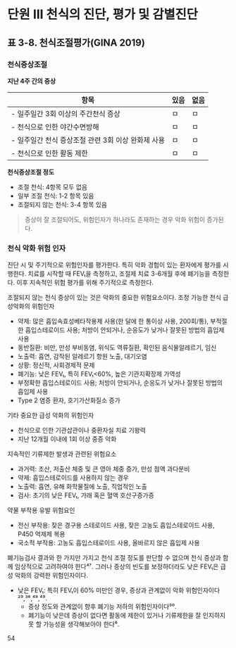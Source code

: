 # 단원 III 천식의 진단, 평가 및 감별진단

## 표 3-8. 천식조절평가(GINA 2019)

### 천식증상조절

**지난 4주 간의 증상**

| 항목 | 있음 | 없음 |
|---|---|---|
| - 일주일간 3회 이상의 주간천식 증상 | ㅁ | ㅁ |
| - 천식으로 인한 야간수면방해 | ㅁ | ㅁ |
| - 일주일간 천식 증상조절 관련 3회 이상 완화제 사용 | ㅁ | ㅁ |
| - 천식으로 인한 활동 제한 | ㅁ | ㅁ |

**천식증상조절 정도**

*   조절 천식: 4항목 모두 없음
*   일부 조절 천식: 1-2 항목 있음
*   조절되지 않는 천식: 3-4 항목 있음

> 증상이 잘 조절되어도, 위험인자가 하나라도 존재하는 경우 악화 위험이 증가된다.

### 천식 악화 위험 인자

진단 시 및 주기적으로 위험인자를 평가한다. 특히 악화 경험이 있는 환자에게 평가를 시행한다. 치료를 시작할 때 FEV₁을 측정하고, 조절제 치료 3-6개월 후에 폐기능을 측정한다. 이후 지속적인 위험 평가를 위해 주기적으로 측정한다.

조절되지 않는 천식 증상이 있는 것은 악화의 중요한 위험요소이다.
조정 가능한 천식 급성악화의 위험인자

*   약제: 많은 흡입속효성베타작용제 사용(한 달에 한 통이상 사용, 200회/통), 부적절한 흡입스테로이드 사용; 처방이 안되거나, 순응도가 낮거나 잘못된 방법의 흡입제 사용
*   동반질환: 비만, 만성 부비동염, 위식도 역류질환, 확인된 음식물알레르기, 임신
*   노출력: 흡연, 감작된 알레르기 항원 노출, 대기오염
*   상황: 정신적, 사회경제적 문제
*   폐기능: 낮은 FEV₁, 특히 FEV₁<60%, 높은 기관지확장제 가역성
*   부정확한 흡입스테로이드 사용; 처방이 안되거나, 순응도가 낮거나 잘못된 방법의 흡입제 사용
*   Type 2 염증 환자, 호기가산화질소 증가

기타 중요한 급성 악화의 위험인자

*   천식으로 인한 기관삽관이나 중환자실 치료 기왕력
*   지난 12개월 이내에 1회 이상 중증 악화

지속적인 기류제한 발생과 관련된 위험요소

*   과거력: 조산, 저출산 체중 및 큰 영아 체중 증가, 만성 점액 과다분비
*   약제: 흡입스테로이드를 사용하지 않는 경우
*   노출력: 흡연, 유해 화학물질에 노출, 직업적인 노출
*   검사: 초기의 낮은 FEV₁, 가래 혹은 혈액 호산구증가증

약물 부작용 유발 위험요인

*   전신 부작용: 잦은 경구용 스테로이드 사용, 잦은 고농도 흡입스테로이드 사용, P450 억제제 복용
*   국소적 부작용: 고농도 흡입스테로이드 사용, 올바르지 않은 흡입제 사용

폐기능검사 결과와 한 가지만 가지고 천식 조절 정도를 판단할 수 없으며 천식 증상과 함께 임상적으로 고려하여야 한다⁴⁷. 그러나 증상의 빈도를 보정하더라도 낮은 FEV₁은 급성 악화의 강력한 위험인자이다.

*   낮은 FEV₁: 특히 FEV₁이 60% 미만인 경우, 증상과 관계없이 악화 위험인자이다²⁹,³⁶,⁴⁸,⁴⁹.
    *   증상 정도와 관계없이 향후 폐기능 저하의 위험인자이다⁵⁰.
    *   폐기능이 낮은데 증상이 없다면 활동에 제한이 있거나 기류제한을 잘 인지하지 못 할 가능성을 생각해보아야 한다⁶.

<PAGE>54